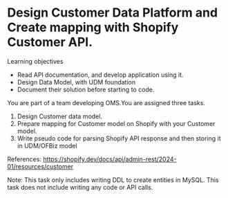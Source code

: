 # Design Customer Data Platform and Create mapping with Shopify Customer API.

Learning objectives 
* Read API documentation, and develop application using it. 
* Design Data Model, with UDM foundation
* Document their solution before starting to code. 

You are part of a team developing OMS.You are assigned three tasks. 
1. Design Customer data model.
2. Prepare mapping for Customer model on Shopify with your Customer model.
3. Write pseudo code for parsing Shopify API response and then storing it in UDM/OFBiz model

References: 
https://shopify.dev/docs/api/admin-rest/2024-01/resources/customer

Note: 
This task only includes writing DDL to create entities in MySQL. This task does not include writing any code or API calls.
